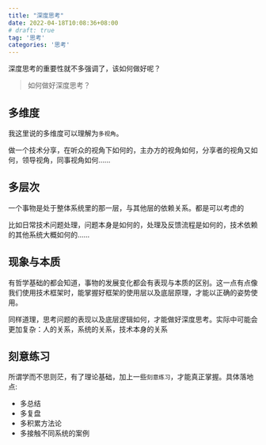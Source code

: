```yaml
---
title: "深度思考"
date: 2022-04-18T10:08:36+08:00
# draft: true
tag: '思考'
categories: '思考'
---
```


深度思考的重要性就不多强调了，该如何做好呢？

> 如何做好深度思考？

## 多维度

我这里说的多维度可以理解为`多视角`。

做一个技术分享，在听众的视角下如何的，主办方的视角如何，分享者的视角又如何，领导视角，同事视角如何……

## 多层次

一个事物是处于整体系统里的那一层，与其他层的依赖关系。都是可以考虑的

比如日常技术问题处理，问题本身是如何的，处理及反馈流程是如何的，技术依赖的其他系统大概如何的……

## 现象与本质

有哲学基础的都会知道，事物的发展变化都会有表现与本质的区别。这一点有点像我们使用技术框架时，能掌握好框架的使用层以及底层原理，才能以正确的姿势使用。

同样道理，思考问题的表现以及底层逻辑如何，才能做好深度思考。实际中可能会更加复杂：人的关系，系统的关系，技术本身的关系

## 刻意练习

所谓学而不思则茫，有了理论基础，加上一些`刻意练习`，才能真正掌握。具体落地点: 

* 多总结
* 多复盘
* 多积累方法论
* 多接触不同系统的案例